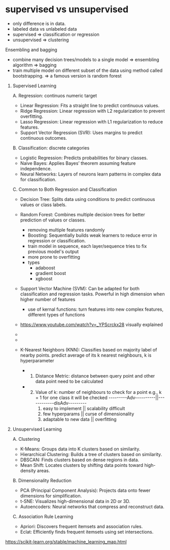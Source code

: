 # supervised vs unsupervised
- only difference is in data. 
- labeled data vs unlabeled data
- supervised => classification or regression 
- unsupervised => clustering 

Ensembling and bagging 
- combine many decision trees/models to a single model => ensembling algorithm => bagging 
- train multiple model on different subset of the data using method called bootstrapping. => a famous version is random forest

1. Supervised Learning

   A. Regression: continuos numeric target
      - Linear Regression: Fits a straight line to predict continuous values.
      - Ridge Regression: Linear regression with L2 regularization to prevent overfitting.
      - Lasso Regression: Linear regression with L1 regularization to reduce features.
      - Support Vector Regression (SVR): Uses margins to predict continuous outcomes.

   B. Classification: discrete categories 
      - Logistic Regression: Predicts probabilities for binary classes.
      - Naive Bayes: Applies Bayes’ theorem assuming feature independence.
      - Neural Networks: Layers of neurons learn patterns in complex data for classification.

   C. Common to Both Regression and Classification
      - Decision Tree: Splits data using conditions to predict continuous values or class labels.
      - Random Forest: Combines multiple decision trees for better prediction of values or classes.
        - removing multiple features randomly
        - Boosting: Sequentially builds weak learners to reduce error in regression or classification.
        - train model in sequence, each layer/sequence tries to fix previous model's output
        - more prone to overfitting 
        - types
          - adaboost 
          - gradient boost
          - xgboost 
          
      - Support Vector Machine (SVM): Can be adapted for both classification and regression tasks. Powerful in high dimension when higher number of features
        - use of kernal functions: turn features into new complex features, different types of functions
      - https://www.youtube.com/watch?v=_YPScrckx28 visually explained 
      - 
      - 
   

      - K-Nearest Neighbors (KNN): Classifies based on majority label of nearby points. predict average of its k nearest neighbours, k is hyperparameter 
        - 1. Distance Metric: distance between query point and other data point need to be calculated
        - 2. Value of k: number of neighbours to check for a point e.g., k = 1 for one class it will be checked
               ---------Adv----------||------------disAdv---------
              1. easy to implement   || scalability difficult
              2. few hyperparams     || curse of dimensionality 
              3. adaptable to new data ||  overfitting
        
                      


2. Unsupervised Learning

   A. Clustering
      - K-Means: Groups data into K clusters based on similarity.
      - Hierarchical Clustering: Builds a tree of clusters based on similarity.
      - DBSCAN: Finds clusters based on dense regions in data.
      - Mean Shift: Locates clusters by shifting data points toward high-density areas.

   B. Dimensionality Reduction
      - PCA (Principal Component Analysis): Projects data onto fewer dimensions for simplification.
      - t-SNE: Visualizes high-dimensional data in 2D or 3D.
      - Autoencoders: Neural networks that compress and reconstruct data.

   C. Association Rule Learning
      - Apriori: Discovers frequent itemsets and association rules.
      - Eclat: Efficiently finds frequent itemsets using set intersections.



https://scikit-learn.org/stable/machine_learning_map.html